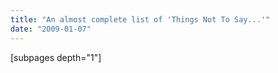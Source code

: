 ```yaml
---
title: "An almost complete list of 'Things Not To Say...'"
date: "2009-01-07"
---
```


\[subpages depth="1"\]
